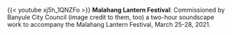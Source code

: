 {{< youtube xj5h_1QNZFo >}}
**Malahang Lantern Festival**: Commissioned by Banyule City Council (image credit to them, too) a two-hour soundscape work to accompany the Malahang Lantern Festival, March 25-28, 2021. 


